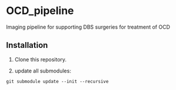 # OCD_pipeline
Imaging pipeline for supporting DBS surgeries for treatment of OCD

## Installation

1. Clone this repository.

2. update all submodules:
 ```
 git submodule update --init --recursive
 ```
